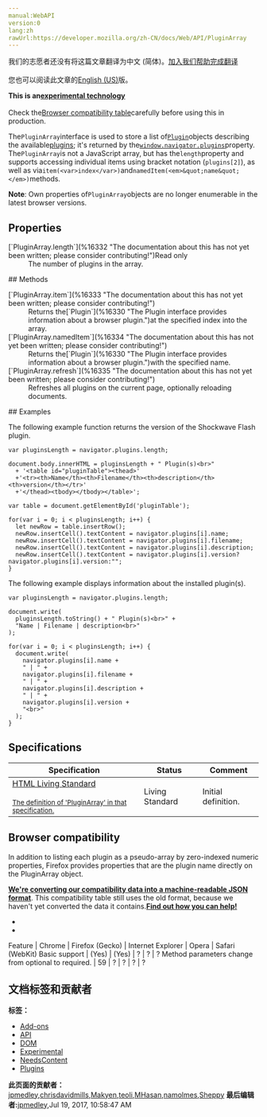 ```yaml
---
manual:WebAPI
version:0
lang:zh
rawUrl:https://developer.mozilla.org/zh-CN/docs/Web/API/PluginArray
---
```




<bdi>我们的志愿者还没有将这篇文章翻译为<bdi>中文 (简体)</bdi>。[加入我们帮助完成翻译](%16327 "")<br></br>您也可以阅读此文章的[English (US)](%16328 "")版。</bdi>






**This is an[experimental technology](%3404 "")**<br></br>Check the[Browser compatibility table](%16329 "")carefully before using this in production.




The`PluginArray`interface is used to store a list of[`Plugin`](%16330 "The Plugin interface provides information about a browser plugin.")objects describing the available[plugins](%16317 ""); it&#39;s returned by the[`window.navigator.plugins`](%16331 "The documentation about this has not yet been written; please consider contributing!")property. The`PluginArray`is not a JavaScript array, but has the`length`property and supports accessing individual items using bracket notation (`plugins[2]`), as well as via`item(<var>index</var>)`and`namedItem(<em>&quot;name&quot;</em>)`methods.



**Note**: Own properties of`PluginArray`objects are no longer enumerable in the latest browser versions.



## Properties<a name="Properties"></a>
<dl><dt>[`PluginArray.length`](%16332 "The documentation about this has not yet been written; please consider contributing!")Read only</dt><dd>The number of plugins in the array.</dd></dl>
## Methods<a name="Methods"></a>
<dl><dt>[`PluginArray.item`](%16333 "The documentation about this has not yet been written; please consider contributing!")</dt><dd>Returns the[`Plugin`](%16330 "The Plugin interface provides information about a browser plugin.")at the specified index into the array.</dd><dt>[`PluginArray.namedItem`](%16334 "The documentation about this has not yet been written; please consider contributing!")</dt><dd>Returns the[`Plugin`](%16330 "The Plugin interface provides information about a browser plugin.")with the specified name.</dd><dt>[`PluginArray.refresh`](%16335 "The documentation about this has not yet been written; please consider contributing!")</dt><dd>Refreshes all plugins on the current page, optionally reloading documents.</dd></dl>
## Examples<a name="Examples"></a>


The following example function returns the version of the Shockwave Flash plugin.


```
var pluginsLength = navigator.plugins.length;

document.body.innerHTML = pluginsLength + " Plugin(s)<br>"
  + '<table id="pluginTable"><thead>'
  +'<tr><th>Name</th><th>Filename</th><th>description</th><th>version</th></tr>'
  +'</thead><tbody></tbody></table>';

var table = document.getElementById('pluginTable');

for(var i = 0; i < pluginsLength; i++) {
  let newRow = table.insertRow();
  newRow.insertCell().textContent = navigator.plugins[i].name;
  newRow.insertCell().textContent = navigator.plugins[i].filename;
  newRow.insertCell().textContent = navigator.plugins[i].description;
  newRow.insertCell().textContent = navigator.plugins[i].version?navigator.plugins[i].version:"";
}
```


The following example displays information about the installed plugin(s).


```
var pluginsLength = navigator.plugins.length;

document.write(
  pluginsLength.toString() + " Plugin(s)<br>" +
  "Name | Filename | description<br>"
);

for(var i = 0; i < pluginsLength; i++) {
  document.write(
    navigator.plugins[i].name +
    " | " +
    navigator.plugins[i].filename +
    " | " +
    navigator.plugins[i].description +
    " | " +
    navigator.plugins[i].version +
    "<br>"
  );
}
```

## Specifications<a name="Specifications"></a>
Specification | Status | Comment 
 ---  |  ---  |  ---  | 
[HTML Living Standard<br></br><small>The definition of &#39;PluginArray&#39; in that specification.</small>](%16336 "") | Living Standard | Initial definition. 


## Browser compatibility<a name="Browser_compatibility"></a>


In addition to listing each plugin as a pseudo-array by zero-indexed numeric properties, Firefox provides properties that are the plugin name directly on the PluginArray object.



**[We&#39;re converting our compatibility data into a machine-readable JSON format](%3344 "")**. This compatibility table still uses the old format, because we haven&#39;t yet converted the data it contains.**[Find out how you can help!](%3409 "")**


* 
* 
Feature | Chrome | Firefox (Gecko) | Internet Explorer | Opera | Safari (WebKit) 
Basic support | (Yes) | (Yes) | ? | ? | ? 
Method parameters change from optional to required. | 59 | ? | ? | ? | ? 







## 文档标签和贡献者
**标签：**
* [Add-ons](%4859 "")
* [API](%50 "")
* [DOM](%456 "")
* [Experimental](%3379 "")
* [NeedsContent](%14600 "")
* [Plugins](%16337 "")

**此页面的贡献者：**[jpmedley](%3413 ""),[chrisdavidmills](%3495 ""),[Makyen](%16338 ""),[teoli](%160 ""),[MHasan](%6763 ""),[namolmes](%16339 ""),[Sheppy](%405 "")
**最后编辑者:**[jpmedley](%3413 ""),<time>Jul 19, 2017, 10:58:47 AM</time>


